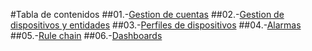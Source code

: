 #Tabla de contenidos
##01.-[Gestion de cuentas](https://github.com/TwinDimensionIOT/documentacion-de-aplicaciones/tree/main/T%20Data/Gestion%20de%20cuentas)
##02.-[Gestion de dispositivos y entidades](https://github.com/TwinDimensionIOT/documentacion-de-aplicaciones/tree/main/T%20Data/Gestion%20de%20entidades)
##03.-[Perfiles de dispositivos](https://github.com/TwinDimensionIOT/documentacion-de-aplicaciones/tree/main/T%20Data/Perfil%20de%20dispositivo)
##04.-[Alarmas](https://github.com/TwinDimensionIOT/documentacion-de-aplicaciones/tree/main/T%20Data/Alarmas)
##05.-[Rule chain](https://github.com/TwinDimensionIOT/documentacion-de-aplicaciones/tree/main/T%20Data/Rule%20chain)
##06.-[Dashboards](https://github.com/TwinDimensionIOT/documentacion-de-aplicaciones/tree/main/T%20Data/Dashboard)

